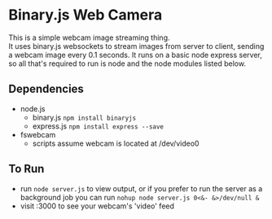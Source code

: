 # Binary.js Web Camera 
This is a simple webcam image streaming thing.  
It uses binary.js websockets to stream images from server to client, sending a webcam image every 0.1 seconds.
It runs on a basic node express server, so all that's required to run is node and the node modules listed below.

## Dependencies
- node.js
  - binary.js `npm install binaryjs`
  - express.js `npm install express --save`  
- fswebcam  
  - scripts assume webcam is located at /dev/video0

## To Run
- run `node server.js` to view output, or if you prefer to run the server as a background job you can run `nohup node server.js 0<&- &>/dev/null &`
- visit <server-ip>:3000 to see your webcam's 'video' feed

